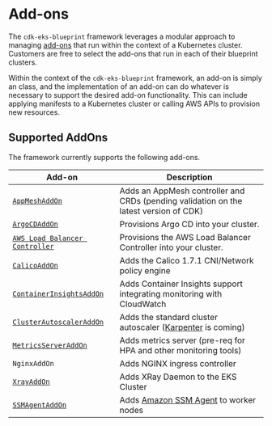 # Add-ons

The `cdk-eks-blueprint` framework leverages a modular approach to managing [add-ons](https://kubernetes.io/docs/concepts/cluster-administration/addons/) that run within the context of a Kubernetes cluster. Customers are free to select the add-ons that run in each of their blueprint clusters.

Within the context of the `cdk-eks-blueprint` framework, an add-on is simply an class, and the implementation of an add-on can do whatever is necessary to support the desired add-on functionality. This can include applying manifests to a Kubernetes cluster or calling AWS APIs to provision new resources. 

## Supported AddOns

The framework currently supports the following add-ons.

| Add-on             | Description                                                                       |
|-------------------|-----------------------------------------------------------------------------------|
| [`AppMeshAddOn`](./app-mesh) | Adds an AppMesh controller and CRDs (pending validation on the latest version of CDK) |
| [`ArgoCDAddOn`](./argo-cd) | Provisions Argo CD into your cluster. |
| [`AWS Load Balancer Controller`](./aws-load-balancer-controller) | Provisions the AWS Load Balancer Controller into your cluster. |
| [`CalicoAddOn`](./calico) | Adds the Calico 1.7.1 CNI/Network policy engine |
| [`ContainerInsightsAddOn`](./container-insights) | Adds Container Insights support integrating monitoring with CloudWatch |
| [`ClusterAutoscalerAddOn`](./cluster-autoscaler) | Adds the standard cluster autoscaler ([Karpenter](https://github.com/awslabs/karpenter) is coming)|
| [`MetricsServerAddOn`](./metrics-server.md) | Adds metrics server (pre-req for HPA and other monitoring tools)|
| `NginxAddOn` | Adds NGINX ingress controller |
| [`XrayAddOn`](./xray.md) | Adds XRay Daemon to the EKS Cluster |
| [`SSMAgentAddOn`](./ssm-agent.md) | Adds [Amazon SSM Agent](https://docs.aws.amazon.com/systems-manager/latest/userguide/ssm-agent.html) to worker nodes | 
